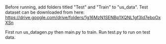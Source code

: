 Before running, add folders titled "Test" and "Train" to "us_data".
Test dataset can be downloaded from here: https://drive.google.com/drive/folders/1g16MzN1SENBp1XQNL1gf3Id7eboOxXSn

First run us_datagen.py then main.py to train.
Run test.py to run on test data.
